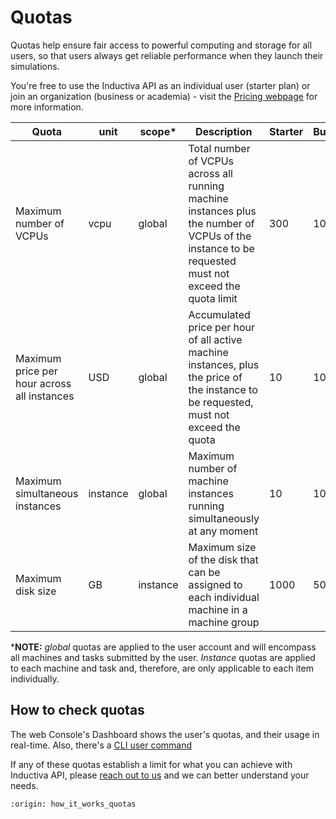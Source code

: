 # Quotas

Quotas help ensure fair access to powerful computing and storage for all users, so that users always get reliable performance when they launch their simulations.

You're free to use the Inductiva API as an individual user (starter plan) or join an
organization (business or academia) - visit the [Pricing webpage](https://inductiva.ai/pricing) for more information.

| Quota | unit | scope* | Description | Starter | Business | Academia |
|-------|------|-------|-------------|----------|------------|------------|
| Maximum number of VCPUs | vcpu | global | Total number of VCPUs across all running machine instances plus the number of VCPUs of the instance to be requested must not exceed the quota limit | 300 | 10000 | 10000 |
| Maximum price per hour across all instances | USD | global | Accumulated price per hour of all active machine instances, plus the price of the instance to be requested, must not exceed the quota | 10 | 1000 | 1000 |
| Maximum simultaneous instances | instance | global | Maximum number of machine instances running simultaneously at any moment | 10 | 100 | 100 |
| Maximum disk size | GB | instance | Maximum size of the disk that can be assigned to each individual machine in a machine group | 1000 | 5000 | 5000 |

***NOTE:** _global_ quotas are applied to the user account and will encompass all
machines and tasks submitted by the user.
_Instance_ quotas are applied to each machine and task and, therefore,
are only applicable to each item individually.

## How to check quotas

The web Console's Dashboard shows the user's quotas, and their usage in real-time.
Also, there's a [CLI user command](https://inductiva.ai/guides/api-functions/cli/user)

If any of these quotas establish a limit for what you can achieve with Inductiva
API, please [reach out to us](mailto:support@inductiva.ai) and we can better
understand your needs.

```{banner_small}
:origin: how_it_works_quotas
```